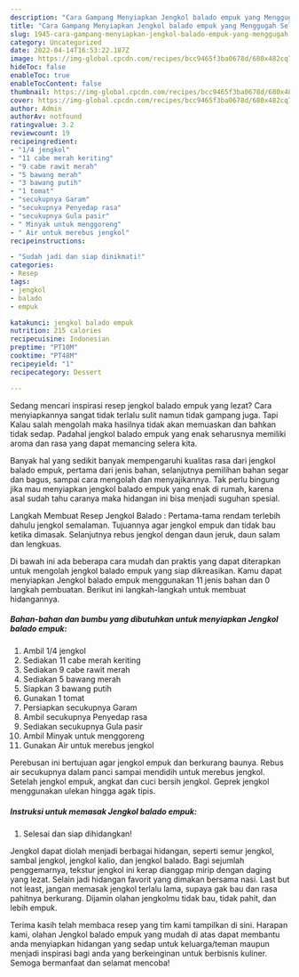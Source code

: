 ```yaml
---
description: "Cara Gampang Menyiapkan Jengkol balado empuk yang Menggugah Selera, Buat Buka Puasa Enak Banget"
title: "Cara Gampang Menyiapkan Jengkol balado empuk yang Menggugah Selera, Buat Buka Puasa Enak Banget"
slug: 1945-cara-gampang-menyiapkan-jengkol-balado-empuk-yang-menggugah-selera-buat-buka-puasa-enak-banget
category: Uncategorized
date: 2022-04-14T16:53:22.187Z
image: https://img-global.cpcdn.com/recipes/bcc9465f3ba0678d/680x482cq70/jengkol-balado-empuk-foto-resep-utama.jpg
hideToc: false
enableToc: true
enableTocContent: false
thumbnail: https://img-global.cpcdn.com/recipes/bcc9465f3ba0678d/680x482cq70/jengkol-balado-empuk-foto-resep-utama.jpg
cover: https://img-global.cpcdn.com/recipes/bcc9465f3ba0678d/680x482cq70/jengkol-balado-empuk-foto-resep-utama.jpg
author: Admin
authorAv: notfound
ratingvalue: 3.2
reviewcount: 19
recipeingredient:
- "1/4 jengkol"
- "11 cabe merah keriting"
- "9 cabe rawit merah"
- "5 bawang merah"
- "3 bawang putih"
- "1 tomat"
- "secukupnya Garam"
- "secukupnya Penyedap rasa"
- "secukupnya Gula pasir"
- " Minyak untuk menggoreng"
- " Air untuk merebus jengkol"
recipeinstructions:

- "Sudah jadi dan siap dinikmati!"
categories:
- Resep
tags:
- jengkol
- balado
- empuk

katakunci: jengkol balado empuk 
nutrition: 215 calories
recipecuisine: Indonesian
preptime: "PT10M"
cooktime: "PT48M"
recipeyield: "1"
recipecategory: Dessert

---
```



Sedang mencari inspirasi resep jengkol balado empuk yang lezat? Cara menyiapkannya sangat tidak terlalu sulit namun tidak gampang juga. Tapi Kalau salah mengolah maka hasilnya tidak akan memuaskan dan bahkan tidak sedap. Padahal jengkol balado empuk yang enak seharusnya memiliki aroma dan rasa yang dapat memancing selera kita.


Banyak hal yang sedikit banyak mempengaruhi kualitas rasa dari jengkol balado empuk, pertama dari jenis bahan, selanjutnya pemilihan bahan segar dan bagus, sampai cara mengolah dan menyajikannya. Tak perlu bingung jika mau menyiapkan jengkol balado empuk yang enak di rumah, karena asal sudah tahu caranya maka hidangan ini bisa menjadi suguhan spesial.

Langkah Membuat Resep Jengkol Balado : Pertama-tama rendam terlebih dahulu jengkol semalaman. Tujuannya agar jengkol empuk dan tidak bau ketika dimasak. Selanjutnya rebus jengkol dengan daun jeruk, daun salam dan lengkuas.


Di bawah ini ada beberapa cara mudah dan praktis yang dapat diterapkan untuk mengolah jengkol balado empuk yang siap dikreasikan. Kamu dapat menyiapkan Jengkol balado empuk menggunakan 11 jenis bahan dan 0 langkah pembuatan. Berikut ini langkah-langkah untuk membuat hidangannya.

<!--inarticleads1-->

##### Bahan-bahan dan bumbu yang dibutuhkan untuk menyiapkan Jengkol balado empuk:

1. Ambil 1/4 jengkol
1. Sediakan 11 cabe merah keriting
1. Sediakan 9 cabe rawit merah
1. Sediakan 5 bawang merah
1. Siapkan 3 bawang putih
1. Gunakan 1 tomat
1. Persiapkan secukupnya Garam
1. Ambil secukupnya Penyedap rasa
1. Sediakan secukupnya Gula pasir
1. Ambil  Minyak untuk menggoreng
1. Gunakan  Air untuk merebus jengkol


Perebusan ini bertujuan agar jengkol empuk dan berkurang baunya. Rebus air secukupnya dalam panci sampai mendidih untuk merebus jengkol. Setelah jengkol empuk, angkat dan cuci bersih jengkol. Geprek jengkol menggunakan ulekan hingga agak tipis. 

<!--inarticleads2-->

##### Instruksi untuk memasak Jengkol balado empuk:


1. Selesai dan siap dihidangkan!

Jengkol dapat diolah menjadi berbagai hidangan, seperti semur jengkol, sambal jengkol, jengkol kalio, dan jengkol balado. Bagi sejumlah penggemarnya, tekstur jengkol ini kerap dianggap mirip dengan daging yang lezat. Selain jadi hidangan favorit yang dimakan bersama nasi. Last but not least, jangan memasak jengkol terlalu lama, supaya gak bau dan rasa pahitnya berkurang. Dijamin olahan jengkolmu tidak bau, tidak pahit, dan lebih empuk. 

Terima kasih telah membaca resep yang tim kami tampilkan di sini. Harapan kami, olahan Jengkol balado empuk yang mudah di atas dapat membantu anda menyiapkan hidangan yang sedap untuk keluarga/teman maupun menjadi inspirasi bagi anda yang berkeinginan untuk berbisnis kuliner. Semoga bermanfaat dan selamat mencoba!
